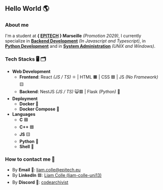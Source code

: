 ## Hello World 🌎
### About me
I'm a student at **{ [EPITECH](https://github.com/Epitech) } Marseille** *(Promotion 2029)*, I currently specialize in <ins>**Backend Development**</ins> *(In Javascript and Typescript)*, in <ins>**Python Development**</ins> and in <ins>**System Administration**</ins> *(UNIX and Windows)*.

### Tech Stacks 🖥️ 🗂️
* **Web Development**
  * **Frontend**: React *(JS / TS)* ⚛️ | HTML 🟧 | CSS 🟦 | JS *(No Framework)* 🟨
  * **Backend**: NestJS *(JS / TS)* 😺🟥 | Flask *(Python)* 🧪
* **Deployment**
  * **Docker** 🐋
  * **Docker Compose** 🐋
* **Languages**
  * **C** 🟦
  * **C++** 🟦
  * **JS** 🟨
  * **Python** 🐍
  * **Shell** 🐚

### How to contact me 📲
* By **Email** 📧: [liam.colle@epitech.eu](mailto:liam.colle@epitech.eu)
* By **LinkedIn** 🟦: [Liam Colle (liam-colle-uni13)](https://www.linkedin.com/in/liam-colle-uni13/)
* By **Discord** 🔵: [codearchivist](https://discord.com/users/1312038809344675881/)
